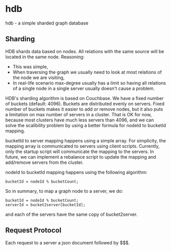 hdb
===

hdb - a simple sharded graph database


Sharding
--------

HDB shards data based on nodes. All relations with the same source will be
located in the same node. Reasoning:
 
 * This was simple,
 * When traversing the graph we usually need to look at most relations of
   the node we are visiting,
 * In real-life scenario max-degree usually has a limit so having all relations
   of a single node in a single server usually doesn't cause a problem.

HDB's sharding algorithm is based on Couchbase. We have a fixed number of
buckets (default: 4096). Buckets are distributed evenly on servers. Fixed number
of buckets makes it easier to add or remove nodes, but it also puts a limitation
on max number of servers in a cluster. That is OK for now, because most clusters
have much less servers than 4096, and we can solve the scalibility problem by
using a better formula for nodeId to bucketId mapping.

bucketId to server mapping happens using a simple array. For simplicity, the
mapping array is communicated to servers using client scripts. Currently, only
the startup script will communicate the mapping to the servers. In future, we
can implement a rebalance script to update the mapping and add/remove servers
from the cluster.

nodeId to bucketId mapping happens using the following algorithm:

    bucketId = nodeId % bucketCount;


So in summary, to map a graph node to a server, we do:
   
    bucketId = nodeId % bucketCount;
    serverId = bucket2server[bucketId];

and each of the servers have the same copy of bucket2server.


Request Protocol
----------------

Each request to a server a json document followed by $$$.

